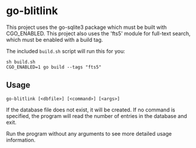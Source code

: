 # go-blitlink

This project uses the go-sqlite3 package which must be built with CGO_ENABLED.
This project also uses the 'fts5' module for full-text search, which must be enabled with a build tag.

The included `build.sh` script will run this for you:

```
sh build.sh
CGO_ENABLED=1 go build --tags "fts5"
```

## Usage

```
go-blitlink [<dbfile>] [<command>] [<args>]
```

If the database file does not exist, it will be created.
If no command is specified, the program will read the number of entries in the database and exit.

Run the program without any arguments to see more detailed usage information.